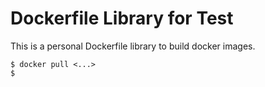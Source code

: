 # Dockerfile Library for Test

This is a personal Dockerfile library to build docker images.

```console
$ docker pull <...>
$
```
